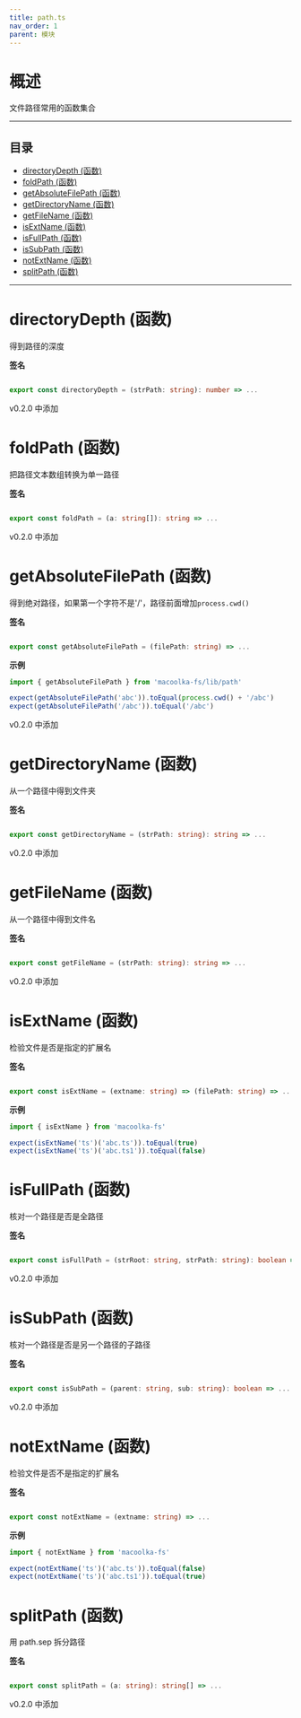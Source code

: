 ```yaml
---
title: path.ts
nav_order: 1
parent: 模块
---
```


# 概述

文件路径常用的函数集合

---

<h2 class="text-delta">目录</h2>

- [directoryDepth (函数)](#directorydepth-%E5%87%BD%E6%95%B0)
- [foldPath (函数)](#foldpath-%E5%87%BD%E6%95%B0)
- [getAbsoluteFilePath (函数)](#getabsolutefilepath-%E5%87%BD%E6%95%B0)
- [getDirectoryName (函数)](#getdirectoryname-%E5%87%BD%E6%95%B0)
- [getFileName (函数)](#getfilename-%E5%87%BD%E6%95%B0)
- [isExtName (函数)](#isextname-%E5%87%BD%E6%95%B0)
- [isFullPath (函数)](#isfullpath-%E5%87%BD%E6%95%B0)
- [isSubPath (函数)](#issubpath-%E5%87%BD%E6%95%B0)
- [notExtName (函数)](#notextname-%E5%87%BD%E6%95%B0)
- [splitPath (函数)](#splitpath-%E5%87%BD%E6%95%B0)

---

# directoryDepth (函数)

得到路径的深度

**签名**

```ts

export const directoryDepth = (strPath: string): number => ...

```

v0.2.0 中添加

# foldPath (函数)

把路径文本数组转换为单一路径

**签名**

```ts

export const foldPath = (a: string[]): string => ...

```

v0.2.0 中添加

# getAbsoluteFilePath (函数)

得到绝对路径，如果第一个字符不是'/'，路径前面增加`process.cwd()`

**签名**

```ts

export const getAbsoluteFilePath = (filePath: string) => ...

```

**示例**

```ts
import { getAbsoluteFilePath } from 'macoolka-fs/lib/path'

expect(getAbsoluteFilePath('abc')).toEqual(process.cwd() + '/abc')
expect(getAbsoluteFilePath('/abc')).toEqual('/abc')
```

v0.2.0 中添加

# getDirectoryName (函数)

从一个路径中得到文件夹

**签名**

```ts

export const getDirectoryName = (strPath: string): string => ...

```

v0.2.0 中添加

# getFileName (函数)

从一个路径中得到文件名

**签名**

```ts

export const getFileName = (strPath: string): string => ...

```

v0.2.0 中添加

# isExtName (函数)

检验文件是否是指定的扩展名

**签名**

```ts

export const isExtName = (extname: string) => (filePath: string) => ...

```

**示例**

```ts
import { isExtName } from 'macoolka-fs'

expect(isExtName('ts')('abc.ts')).toEqual(true)
expect(isExtName('ts')('abc.ts1')).toEqual(false)
```

# isFullPath (函数)

核对一个路径是否是全路径

**签名**

```ts

export const isFullPath = (strRoot: string, strPath: string): boolean => ...

```

v0.2.0 中添加

# isSubPath (函数)

核对一个路径是否是另一个路径的子路径

**签名**

```ts

export const isSubPath = (parent: string, sub: string): boolean => ...

```

v0.2.0 中添加

# notExtName (函数)

检验文件是否不是指定的扩展名

**签名**

```ts

export const notExtName = (extname: string) => ...

```

**示例**

```ts
import { notExtName } from 'macoolka-fs'

expect(notExtName('ts')('abc.ts')).toEqual(false)
expect(notExtName('ts')('abc.ts1')).toEqual(true)
```

# splitPath (函数)

用 path.sep 拆分路径

**签名**

```ts

export const splitPath = (a: string): string[] => ...

```

v0.2.0 中添加
